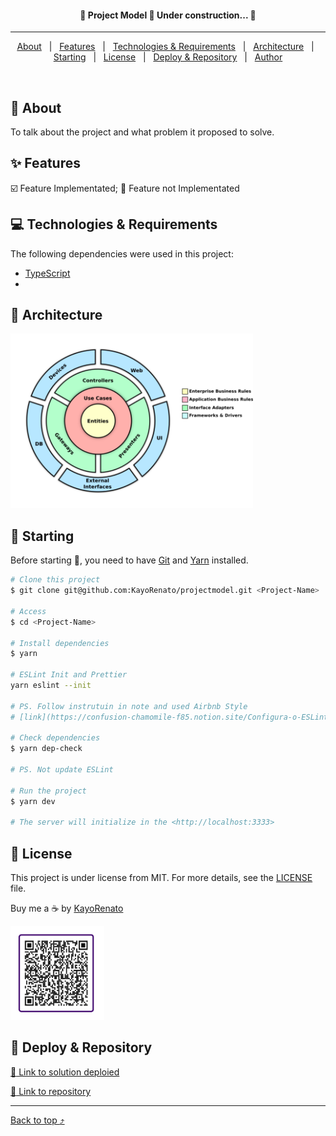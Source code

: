 <!-- <div align="center" id="top"> 
  <img src="./.github/app.gif" alt="Project Model" />
</div> -->

<h4 align="center">
 🚧  Project Model 🚀 Under construction...  🚧
</h4>

<hr>

<p align="center">
  <a href="#dart-about">About</a> &#xa0; | &#xa0;
  <a href="#sparkles-features">Features</a> &#xa0; | &#xa0;
  <a href="#computer-technologies--requirements">Technologies & Requirements</a> &#xa0; | &#xa0;
  <a href="#art-architecture">Architecture</a> &#xa0; | &#xa0;
  <a href="#checkered_flag-starting">Starting</a> &#xa0; | &#xa0;
  <a href="#memo-license">License</a> &#xa0; | &#xa0;
  <a href="#gen-deploy--repository">Deploy & Repository</a> &#xa0; | &#xa0;
  <a href="https://github.com/KayoRenato" target="_blank">Author</a>
</p>

<br>

## :dart: About ##

To talk about the project and what problem it proposed to solve.

## :sparkles: Features ##

:ballot_box_with_check: Feature Implementated;
:black_square_button: Feature not Implementated

## :computer: Technologies & Requirements ##

The following dependencies were used in this project:

- [TypeScript](https://www.typescriptlang.org/)
-

## :art: Architecture ##

<img src="public/CA.png" alt="buy me a coffee" width="388" height="279">

## :checkered_flag: Starting ##

Before starting :checkered_flag:, you need to have [Git](https://git-scm.com) and [Yarn](https://yarnpkg.com/) installed.

```bash
# Clone this project
$ git clone git@github.com:KayoRenato/projectmodel.git <Project-Name> 

# Access
$ cd <Project-Name>

# Install dependencies
$ yarn

# ESLint Init and Prettier
yarn eslint --init

# PS. Follow instrutuin in note and used Airbnb Style
# [link](https://confusion-chamomile-f85.notion.site/Configura-o-ESLint-e-Prettier-8beb2ee9e81641328258b717d1ca07e2)

# Check dependencies
$ yarn dep-check

# PS. Not update ESLint

# Run the project
$ yarn dev

# The server will initialize in the <http://localhost:3333>
```

## :memo: License ##

This project is under license from MIT. For more details, see the [LICENSE](License.md) file.

Buy me a :coffee: by <a href="https://www.linkedin.com/in/kayo-renato/" target="_blank">KayoRenato</a>

<img src="public/buy_coffee.jpeg" alt="buy me a coffee" width="150" height="150">

## :gem: Deploy & Repository ##

<a href="https://www.kayoio.com" target="_blank">:rocket: Link to solution deploied</a>

<a href="https://github.com/KayoRenato" target="_blank">:octopus: Link to repository</a>

---

<a href="#top">Back to top :arrow_heading_up:</a>
